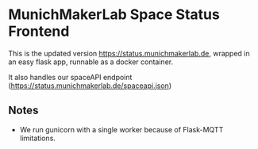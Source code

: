 # MunichMakerLab Space Status Frontend

This is the updated version https://status.munichmakerlab.de, wrapped in an easy flask app, runnable as a docker container.

It also handles our spaceAPI endpoint (https://status.munichmakerlab.de/spaceapi.json)

## Notes
* We run gunicorn with a single worker because of Flask-MQTT limitations.